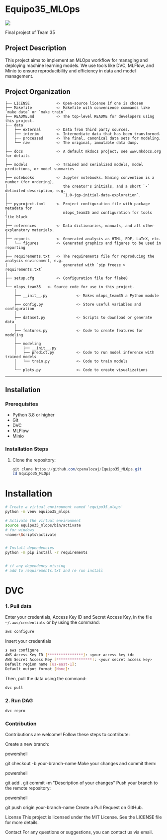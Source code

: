 # Equipo35_MLOps

<a target="_blank" href="https://cookiecutter-data-science.drivendata.org/">
    <img src="https://img.shields.io/badge/CCDS-Project%20template-328F97?logo=cookiecutter" />
</a>

Final project of Team 35

## Project Description

This project aims to implement an MLOps workflow for managing and deploying machine learning models. We use tools like DVC, MLFlow, and Minio to ensure reproducibility and efficiency in data and model management.

## Project Organization

```
├── LICENSE            <- Open-source license if one is chosen
├── Makefile           <- Makefile with convenience commands like `make data` or `make train`
├── README.md          <- The top-level README for developers using this project.
├── data
│   ├── external       <- Data from third party sources.
│   ├── interim        <- Intermediate data that has been transformed.
│   ├── processed      <- The final, canonical data sets for modeling.
│   └── raw            <- The original, immutable data dump.
│
├── docs               <- A default mkdocs project; see www.mkdocs.org for details
│
├── models             <- Trained and serialized models, model predictions, or model summaries
│
├── notebooks          <- Jupyter notebooks. Naming convention is a number (for ordering),
│                         the creator's initials, and a short `-` delimited description, e.g.
│                         `1.0-jqp-initial-data-exploration`.
│
├── pyproject.toml     <- Project configuration file with package metadata for 
│                         mlops_team35 and configuration for tools like black
│
├── references         <- Data dictionaries, manuals, and all other explanatory materials.
│
├── reports            <- Generated analysis as HTML, PDF, LaTeX, etc.
│   └── figures        <- Generated graphics and figures to be used in reporting
│
├── requirements.txt   <- The requirements file for reproducing the analysis environment, e.g.
│                         generated with `pip freeze > requirements.txt`
│
├── setup.cfg          <- Configuration file for flake8
│
└── mlops_team35   <- Source code for use in this project.
    │
    ├── __init__.py             <- Makes mlops_team35 a Python module
    │
    ├── config.py               <- Store useful variables and configuration
    │
    ├── dataset.py              <- Scripts to download or generate data
    │
    ├── features.py             <- Code to create features for modeling
    │
    ├── modeling                
    │   ├── __init__.py 
    │   ├── predict.py          <- Code to run model inference with trained models          
    │   └── train.py            <- Code to train models
    │
    └── plots.py                <- Code to create visualizations
```

--------

## Installation

### Prerequisites

- Python 3.8 or higher
- Git
- DVC
- MLFlow
- Minio

### Installation Steps

1. Clone the repository:
   ```powershell
   git clone https://github.com/cpenalozaj/Equipo35_MLOps.git
   cd Equipo35_MLOps
   

# Installation

```bash
# Create a virtual environment named 'equipo35_mlops'
python -m venv equipo35_mlops

# Activate the virtual environment
source equipo35_mlops/bin/activate
# for windows
<name>\Scripts\activate


# Install dependencies
python -m pip install -r requirements


# if any dependency missing
# add to requirements.txt and re run install
```

# DVC
### 1. Pull data
Enter your credentials, Access Key ID and Secret Access Key, in the file `~/.aws/credentials` or by using the command:
```bash
aws configure
```

Insert your credentials
```bash
❯ aws configure
AWS Access Key ID [****************]: <your access key id>
AWS Secret Access Key [****************]: <your secret access key>
Default region name [us-east-1]:
Default output format [None]:
```


Then, pull the data using the command:
```bash
dvc pull
```

### 2. Run DAG

```bash
dvc repro
```

### Contribution
Contributions are welcome! Follow these steps to contribute:

Create a new branch:

powershell

git checkout -b your-branch-name
Make your changes and commit them:

powershell

git add .
git commit -m "Description of your changes"
Push your branch to the remote repository:

powershell

git push origin your-branch-name
Create a Pull Request on GitHub.

License
This project is licensed under the MIT License. See the LICENSE file for more details.

Contact
For any questions or suggestions, you can contact us via email.